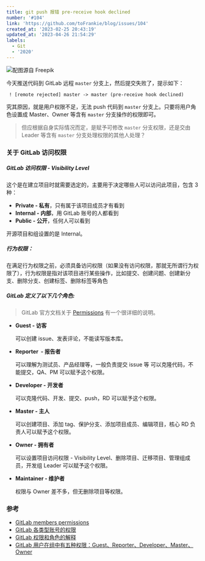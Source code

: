 ```yaml
---
title: git push 报错 pre-receive hook declined
number: '#104'
link: 'https://github.com/toFrankie/blog/issues/104'
created_at: '2023-02-25 20:43:19'
updated_at: '2023-04-26 21:54:29'
labels:
  - Git
  - '2020'
---
```

![配图源自 Freepik](https://upload-images.jianshu.io/upload_images/5128488-7643672960accbb9.jpg?imageMogr2/auto-orient/strip%7CimageView2/2/w/1240)

今天推送代码到 GitLab 远程 `master` 分支上，然后提交失败了，提示如下：
```
 ! [remote rejected] master -> master (pre-receive hook declined)
```

究其原因，就是用户权限不足，无法 push 代码到 `master` 分支上。只要将用户角色设置成 Master、Owner 等含有 `master` 分支操作的权限即可。

> 但应根据自身实际情况而定，是赋予可修改 `master` 分支权限，还是交由 Leader 等含有 `master` 分支处理权限的其他人处理？

### 关于 GitLab 访问权限

##### GitLab 访问权限 - Visibility Level

这个是在建立项目时就需要选定的，主要用于决定哪些人可以访问此项目，包含 3 种：

* **Private - 私有**，只有属于该项目成员才有看到
* **Internal - 内部**，用 GitLab 账号的人都看到
* **Public - 公开**，任何人可以看到

开源项目和组设置的是 Internal。

##### 行为权限：

在满足行为权限之前，必须具备访问权限（如果没有访问权限，那就无所谓行为权限了），行为权限是指对该项目进行某些操作，比如提交、创建问题、创建新分支、删除分支、创建标签、删除标签等角色

##### GitLab 定义了以下几个角色:

> GitLab 官方文档关于 [Permissions](https://docs.gitlab.com/ce/user/permissions.html#project-members-permissions) 有一个很详细的说明。

* **Guest - 访客**
  
  可以创建 issue、发表评论，不能读写版本库。

* **Reporter  - 报告者**

  可以理解为测试员、产品经理等，一般负责提交 issue 等
  可以克隆代码，不能提交，QA、PM 可以赋予这个权限。

* **Developer - 开发者**

  可以克隆代码、开发、提交、push，RD 可以赋予这个权限。

* **Master - 主人**

  可以创建项目、添加 tag、保护分支、添加项目成员、编辑项目，核心 RD 负责人可以赋予这个权限。

* **Owner - 拥有者**

  可以设置项目访问权限 - Visibility Level、删除项目、迁移项目、管理组成员，开发组 Leader 可以赋予这个权限。

* **Maintainer - 维护者**

  权限与 Owner 差不多，但无删除项目等权限。


### 参考
* [GitLab members permissions](https://docs.gitlab.com/ce/user/permissions.html#project-members-permissions)
* [GitLab 各类型账号的权限](https://blog.csdn.net/qq_37674858/article/details/80825077)
* [GitLab 权限和角色的解释](https://www.jianshu.com/p/cad0b9ecf68c)
* [GitLab 用户在组中有五种权限：Guest、Reporter、Developer、Master、Owner](https://www.cnblogs.com/suizhikuo/p/9970663.html)
